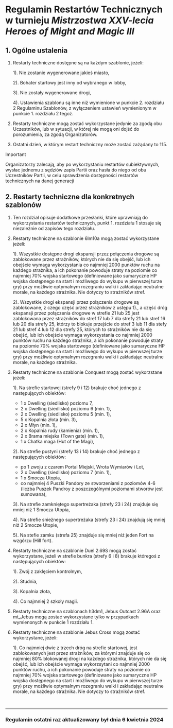 # Regulamin Restartów Technicznych w turnieju *Mistrzostwa XXV-lecia Heroes of Might and Magic III*

## 1. Ogólne ustalenia

1. Restarty techniczne dostępne są na każdym szablonie, jeżeli:

    1). Nie zostanie wygenerowane jakieś miasto,

    2). Bohater startowy jest inny od wybranego w lobby,

    3). Nie zostały wygenerowane drogi,

    4). Ustawienia szablonu są inne niż wymienione w punkcie 2. rozdziału 2 Regulaminu Szablonów, z wyłączeniem ustawień wymienionym w punkcie 1. rozdziału 2 tegoż.

2. Restarty techniczne mogą zostać wykorzystane jedynie za zgodą obu Uczestników, lub w sytuacji, w której nie mogą oni dojść do porozumienia, za zgodą Organizatorów.

3. Ostatni dzień, w którym restart techniczny może zostać zażądany to 115.

> [!IMPORTANT]
> Organizatorzy zalecają, aby po wykorzystaniu restartów subiektywnych, wysłac jednemu z sędziów zapis Partii oraz hasła do niego od obu Uczestników Partii, w celu sprawdzenia dostępności restartów technicznych na danej generacji

## 2. Restarty techniczne dla konkretnych szablonów

1. Ten rozdział opisuje dodatkowe przesłanki, które uprawniają do wykorzystania restartów technicznych, punkt 1. rozdziału 1 stosuje się niezależnie od zapisów tego rozdziału.

2. Restarty techniczne na szablonie 6lm10a mogą zostać wykorzystane jeżeli:

    1). Wszystkie dostępne drogi ekspansji przez połączenia drogowe są zablokowane przez strażników, których nie da się obejść, lub ich obejście wymaga wykorzystania co najmniej 2000 punktów ruchu na każdego strażnika, a ich pokonanie powoduje straty na poziomie co najmniej 70% wojska startowego (definiowane jako sumaryczne HP wojska dostępnego na start i możliwego do wykupu w pierwszej turze gry) przy możliwie optymalnym rozegraniu walki i zakładając neutralne morale, na każdego strażnika. Nie dotyczy to strażników stref.

    2). Wszystkie drogi ekspansji przez połączenia drogowe są zablokowane, z czego część przez strażników z ustępu 1)., a część dróg ekspansji przez połączenia drogowe w strefie 21 lub 25 jest zablokowana przez strażników do stref 17 lub 7 dla strefy 21 lub stref 16 lub 20 dla strefy 25, którzy to blokuje przejście do stref 3 lub 11 dla stefy 21 lub stref 4 lub 12 dla strefy 25, których to strażników nie da się obejść, lub ich obejście wymaga wykorzystania co najmniej 2000 punktów ruchu na każdego strażnika, a ich pokonanie powoduje straty na poziomie 70% wojska startowego (definiowane jako sumaryczne HP wojska dostępnego na start i możliwego do wykupu w pierwszej turze gry) przy możliwie optymalnym rozegraniu walki i zakładając neutralne morale, na każdego strażnika.

3. Restarty techniczne na szablonie Conquest mogą zostać wykorzstane jeżeli:

    1). Na strefie startowej (strefy 9 i 12) brakuje choć jednego z następujących obiektów:
    - 1 x Dwelling (siedlisko) poziomu 7,
    - 2 x Dwelling (siedlisko) poziomu 6 (min. 1),
    - 2 x Dwelling (siedlisko) poziomu 5 (min. 1),
    - 5 x Kopalnia złota (min. 3),
    - 2 x Młyn (min. 1),
    - 2 x Kopalnia rudy (kamienia) (min. 1),
    - 2 x Brama miejska (Town gate) (min. 1),
    - 1 x Chatka maga (Hut of the Magi),

    2). Na strefie pustyni (strefy 13 i 14) brakuje choć jednego z następujących obiektów:

    - po 1 zwoju z czarem Portal Miejski, Wrota Wymiarów i Lot,
    - 2 x Dwelling (siedlisko) poziomu 7 (min. 1),
    - 1 x Smocza Utopia,
    - co najmniej 4 Puszki Pandory ze stworzeniami z poziomów 4-6 (liczba Puszek Pandroy z poszczególnymi poziomami stworów jest sumowana),

    3). Na strefie zamkniętego supertreżaka (strefy 23 i 24) znajduje się mniej niż 1 Smocza Utopia,

    4). Na strefie snieżnego supertreżaka (strefy 23 i 24) znajdują się mniej niż 2 Smocze Utopie,

    5). Na stefie zamku (strefa 25) znajduje się mniej niż jeden Fort na wzgórzu (Hill fort).

4. Restarty techniczne na szablonie Duel 2.69S mogą zostać wykorzystane, jeżeli w strefie bunkra (strefy 6 i 8) brakuje któregoś z następujących obiektów:

    1). Zwój z zaklęciem kontrolnym,

    2). Studnia,

    3). Kopalnia złota,

    4). Co najmniej 2 szkoły magii.

5. Restarty techniczne na szablonach h3dm1, Jebus Outcast 2.96A oraz mt_Jebus mogą zostać wykorzystane tylko w przypadkach wymienonych w punkcie 1 rozdziału 1.

6. Restarty techniczne na szablonie Jebus Cross mogą zostać wykorzystane, jeżeli:

    1). Co najmniej dwie z trzech dróg na strefie startowej, jest zablokowanych jest przez strażników, za którymi znajduje się co najmniej 80% blokowanej drogi na każdego strażnika, których nie da się obejść, lub ich obejście wymaga wykorzsytani co najmniej 2000 punktów ruchu, a ich pokonanie powoduje straty na poziomie co najmniej 70% wojska startowego (definiowane jako sumaryczne HP wojska dostępnego na start i możliwego do wykupu w pierwszej turze gry) przy możliwie optymalnym rozegraniu walki i zakładając neutralne morale, na każdego strażnika. Nie dotyczy to strażników stref.

<br/>
<hr>

### Regulamin ostatni raz aktualizowany był dnia 6 kwietnia 2024
